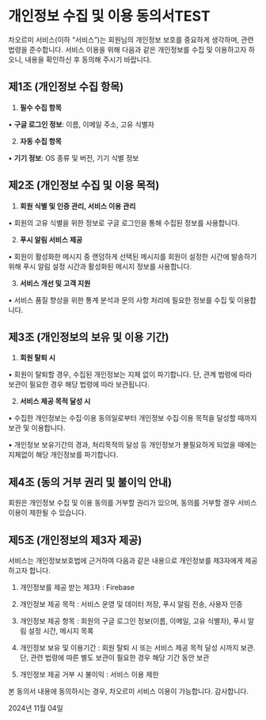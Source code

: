 # **개인정보 수집 및 이용 동의서**TEST

차오르미 서비스(이하 “서비스”)는 회원님의 개인정보 보호를 중요하게 생각하며, 관련 법령을 준수합니다. 서비스 이용을 위해 다음과 같은 개인정보를 수집 및 이용하고자 하오니, 내용을 확인하신 후 동의해 주시기 바랍니다.

## **제1조 (개인정보 수집 항목)**

1.	**필수 수집 항목**

•	**구글 로그인 정보**: 이름, 이메일 주소, 고유 식별자

2.	**자동 수집 항목**

•	**기기 정보**: OS 종류 및 버전, 기기 식별 정보

## **제2조 (개인정보 수집 및 이용 목적)**

1.	**회원 식별 및 인증 관리, 서비스 이용 관리**

•	회원의 고유 식별을 위한 정보로 구글 로그인을 통해 수집된 정보를 사용합니다.

2.	**푸시 알림 서비스 제공**

•	회원이 활성화한 메시지 중 랜덤하게 선택된 메시지를 회원이 설정한 시간에 발송하기 위해 푸시 알림 설정 시간과 활성화된 메시지 정보를 사용합니다.

3.	**서비스 개선 및 고객 지원**

•	서비스 품질 향상을 위한 통계 분석과 문의 사항 처리에 필요한 정보를 수집 및 이용합니다.

## **제3조 (개인정보의 보유 및 이용 기간)**

1.	**회원 탈퇴 시**

•	회원이 탈퇴할 경우, 수집된 개인정보는 지체 없이 파기합니다. 단, 관계 법령에 따라 보관이 필요한 경우 해당 법령에 따라 보관됩니다.

2.	**서비스 제공 목적 달성 시**

•	수집한 개인정보는 수집·이용 동의일로부터 개인정보 수집·이용 목적을 달성할 때까지 보관 및 이용합니다.	

•	개인정보 보유기간의 경과, 처리목적의 달성 등 개인정보가 불필요하게 되었을 때에는 지체없이 해당 개인정보를 파기합니다.

## **제4조 (동의 거부 권리 및 불이익 안내)**

회원은 개인정보 수집 및 이용 동의를 거부할 권리가 있으며, 동의를 거부할 경우 서비스 이용이 제한될 수 있습니다.

## **제5조 (개인정보의 제3자 제공)**

서비스는 개인정보보호법에 근거하여 다음과 같은 내용으로 개인정보를 제3자에게 제공하고자 합니다.

1. 개인정보를 제공 받는 제3자 : Firebase

2. 개인정보 제공 목적 : 서비스 운영 및 데이터 저장, 푸시 알림 전송, 사용자 인증

3. 개인정보 제공 항목 : 회원의 구글 로그인 정보(이름, 이메일, 고유 식별자), 푸시 알림 설정 시간, 메시지 목록

4. 개인정보 보유 및 이용기간 : 회원 탈퇴 시 또는 서비스 제공 목적 달성 시까지 보관. 단, 관련 법령에 따른 별도 보관이 필요한 경우 해당 기간 동안 보관

5. 개인정보 제공 거부 시 불이익 : 서비스 이용 제한

본 동의서 내용에 동의하시는 경우, 차오르미 서비스 이용이 가능합니다. 감사합니다.

2024년 11월 04일
